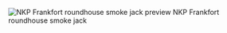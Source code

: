 ![![NKP Frankfort roundhouse smoke jack preview](https://github.com/user-attachments/assets/d37548d9-a356-4447-ad2b-33024ddfda28)
NKP Frankfort roundhouse smoke jack](https://github.com/user-attachments/assets/8e0e7aa2-28a2-4c1d-b02c-073a125a9cc1)
